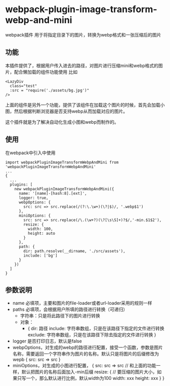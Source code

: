 # webpack-plugin-image-transform-webp-and-mini
webpack插件 用于将指定目录下的图片，转换为webp格式和一张压缩后的图片
## 功能
本插件提供了，根据用户传入进去的路径，对图片进行压缩mini和webp格式的图片，配合懒加载的组件功能使用
比如
```
<LazyDiv
  class="test"
  :src = "require('./assets/bg.jpg')"
/>
```
上面的组件是另外一个功能，提供了该组件在加载这个图片的时候，首先会加载小图，然后根据判断浏览器是否支持webp从而加载对应的图片。

这个插件就是为了解决自动化生成小图和webp而制作的。

## 使用
在webpack中引入中使用
```
import webpackPluginImageTransformWebpAndMini from 'webpackPluginImageTransformWebpAndMini'
...
{
  ...
  plugins: [
    new webpackPluginImageTransformWebpAndMini({
      name: '[name]-[hash:8].[ext]',
      logger: true,
      webpOptions: {
        src: src => src.replace(/(?:\.\w+)(\?|$)/, '.webp$1')
      },
      miniOptions: {
        src: src => src.replace(/\.(\w+?)(\?[\s\S]+)?$/,'-min.$1$2'),
        resize: {
          width: 100,
          height: auto
        }
      },
      path: {
        dir: path.resolve(__dirname, './src/assets'),
        include: ['bg']
      }
    })
  ]
}
```

## 参数说明
- name 必填项，主要和图片的file-loader或者url-loader采用的规则一样
- paths 必填项，会根据用户所填的路径进行转换（可递归）
  - 字符串：只是将此路径下的图片进行转换
  - 对象：
    - {
      dir: 路径
      include: 字符串数组，只是在该路径下指定的文件进行转换
      exclude: 字符串数组，只是在该路径下除去指定的文件进行转换
    }
- logger 是否打印日志，默认是false
- webpOptions，对生成的webp的路径进行配置，接受一个函数，参数是图片名称，需要返回一个字符串作为图片的名称。默认只是将图片的后缀修改为wepb
  {
    src: src => src
  }
- miniOptions，对生成的小图进行配置，
  {
    src: src => src     // 和上面的功能一样，默认把图片的名称后面加入-min后缀
    resize: {   // 要压缩的图片大小，如果只写一个，那么默认进行比例，默认width为100
      width: xxx
      height: xxx
    }
  }

